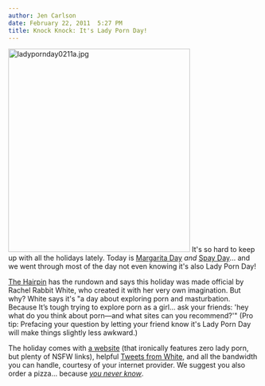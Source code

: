 ```yaml
---
author: Jen Carlson
date: February 22, 2011  5:27 PM
title: Knock Knock: It's Lady Porn Day!
---
```


<p><span class="mt-enclosure mt-enclosure-image" style="display: inline;"> <img alt="ladypornday0211a.jpg" src="https://web.archive.org/web/20110225191159im_/http://gothamist.com/attachments/arts_jen/ladypornday0211a.jpg" width="365" height="408" class="image-right"> </span>It&apos;s so hard to keep up with all the holidays lately. Today is <a href="https://web.archive.org/web/20110225191159/http://gothamist.com/2011/02/22/national_margarita_day_happy.php">Margarita Day</a> <em>and</em> <a href="https://web.archive.org/web/20110225191159/http://gothamist.com/2011/02/22/puppy_fans_save_this_puppy.php">Spay Day</a>... and we went through most of the day not even knowing it&apos;s also Lady Porn Day! </p>

<p><a href="https://web.archive.org/web/20110225191159/http://thehairpin.com/2011/02/happy-lady-porn-day/">The Hairpin</a> has the rundown and says this holiday was made official by Rachel Rabbit White, who created it with her very own imagination. But why? White says it&apos;s &quot;a day about exploring porn and masturbation. Because It&#x2019;s tough trying to explore porn as a girl... ask your friends: &apos;hey what do you think about porn&#x2014;and what sites can you recommend?&apos;&quot; (Pro tip: Prefacing your question by letting your friend know it&apos;s Lady Porn Day will make things slightly less awkward.)</p>

<p>The holiday comes with <a href="https://web.archive.org/web/20110225191159/http://rabbitwrite.com/ladypornday/">a website</a> (that ironically features zero lady porn, but plenty of NSFW links), helpful <a href="https://web.archive.org/web/20110225191159/http://twitter.com/#!/rabbitwhite">Tweets from White</a>, and all the bandwidth you can handle, courtesy of your internet provider. We suggest you also order a pizza... because <a href="https://web.archive.org/web/20110225191159/http://www.youtube.com/watch?v=mXvxCAlwTE0"><em>you never know</em></a>.</p>